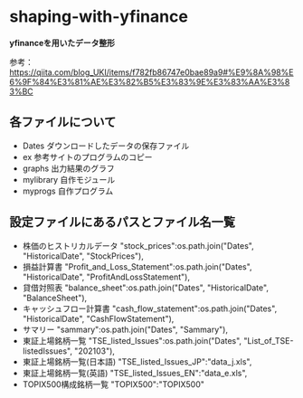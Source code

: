 # shaping-with-yfinance
**yfinanceを用いたデータ整形**

参考：https://qiita.com/blog_UKI/items/f782fb86747e0bae89a9#%E9%8A%98%E6%9F%84%E3%81%AE%E3%82%B5%E3%83%9E%E3%83%AA%E3%83%BC

## 各ファイルについて
- Dates
ダウンロードしたデータの保存ファイル
- ex
参考サイトのプログラムのコピー
- graphs
出力結果のグラフ
- mylibrary
自作モジュール
- myprogs
自作プログラム

## 設定ファイルにあるパスとファイル名一覧
- 株価のヒストリカルデータ
"stock_prices":os.path.join("Dates", "HistoricalDate", "StockPrices"), 
- 損益計算書
"Profit_and_Loss_Statement":os.path.join("Dates", "HistoricalDate", "ProfitAndLossStatement"),
- 貸借対照表
"balance_sheet":os.path.join("Dates", "HistoricalDate", "BalanceSheet"),
- キャッシュフロー計算書
"cash_flow_statement":os.path.join("Dates", "HistoricalDate", "CashFlowStatement"),
- サマリー
"sammary":os.path.join("Dates", "Sammary"),
- 東証上場銘柄一覧
"TSE_listed_Issues":os.path.join("Dates", "List_of_TSE-listedIssues", "202103"),
- 東証上場銘柄一覧(日本語)
"TSE_listed_Issues_JP":"data_j.xls",
- 東証上場銘柄一覧(英語)
"TSE_listed_Issues_EN":"data_e.xls",
- TOPIX500構成銘柄一覧
"TOPIX500":"TOPIX500"
